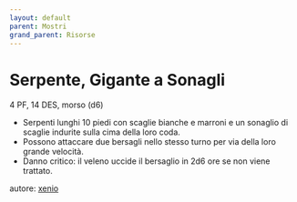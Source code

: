 ```yaml
---
layout: default
parent: Mostri
grand_parent: Risorse
---
```


# Serpente, Gigante a Sonagli
4 PF, 14 DES, morso (d6)
- Serpenti lunghi 10 piedi con scaglie bianche e marroni e un sonaglio di scaglie indurite sulla cima della loro coda.
- Possono attaccare due bersagli nello stesso turno per via della loro grande velocità.
- Danno critico: il veleno uccide il bersaglio in 2d6 ore se non viene trattato.

autore: [xenio](https://xenioinabottle.blogspot.com)
